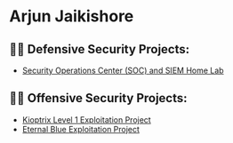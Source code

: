 <h1> Arjun Jaikishore </h1>

<h2>👨‍💻 Defensive Security Projects:</h2>

  - [Security Operations Center (SOC) and SIEM Home Lab](https://github.com/arjunjaikishore/SOC-SIEM-AzureHomeLab)

<h2>👨‍💻 Offensive Security Projects:</h2>

  - [Kioptrix Level 1 Exploitation Project](https://github.com/arjunjaikishore/KioptrixExploitationLab)
  - [Eternal Blue Exploitation Project](https://github.com/arjunjaikishore/EternalBlueExploitation)

<!--

Here are some ideas to get you started:

- 🔭 I’m currently working on ...
- 🌱 I’m currently learning ...
- 👯 I’m looking to collaborate on ...
- 🤔 I’m looking for help with ...
- 💬 Ask me about ...
- 📫 How to reach me: ...
- 😄 Pronouns: ...
- ⚡ Fun fact: ...
-->
